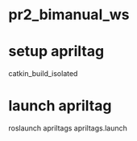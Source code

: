 # pr2_bimanual_ws

# setup apriltag
catkin_build_isolated

# launch apriltag
roslaunch apriltags apriltags.launch
